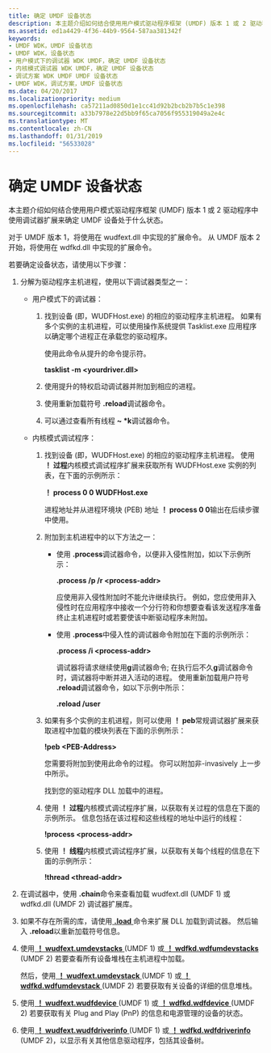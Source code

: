 ```yaml
---
title: 确定 UMDF 设备状态
description: 本主题介绍如何结合使用用户模式驱动程序框架 (UMDF) 版本 1 或 2 驱动程序中使用调试器扩展来确定 UMDF 设备处于什么状态。
ms.assetid: ed1a4429-4f36-44b9-9564-587aa381342f
keywords:
- UMDF WDK，UMDF 设备状态
- UMDF WDK，设备状态
- 用户模式下的调试器 WDK UMDF，确定 UMDF 设备状态
- 内核模式调试器 WDK UMDF，确定 UMDF 设备状态
- 调试方案 WDK UMDF UMDF 设备状态
- UMDF WDK，调试方案，UMDF 设备状态
ms.date: 04/20/2017
ms.localizationpriority: medium
ms.openlocfilehash: ca57211ad0850d1e1cc41d92b2bcb2b7b5c1e398
ms.sourcegitcommit: a33b7978e22d5bb9f65ca7056f955319049a2e4c
ms.translationtype: MT
ms.contentlocale: zh-CN
ms.lasthandoff: 01/31/2019
ms.locfileid: "56533028"
---
```

# <a name="determining-the-state-of-a-umdf-device"></a>确定 UMDF 设备状态


本主题介绍如何结合使用用户模式驱动程序框架 (UMDF) 版本 1 或 2 驱动程序中使用调试器扩展来确定 UMDF 设备处于什么状态。

对于 UMDF 版本 1，将使用在 wudfext.dll 中实现的扩展命令。 从 UMDF 版本 2 开始，将使用在 wdfkd.dll 中实现的扩展命令。

若要确定设备状态，请使用以下步骤：

1.  分解为驱动程序主机进程，使用以下调试器类型之一：
    -   用户模式下的调试器：
        1.  找到设备 (即，WUDFHost.exe) 的相应的驱动程序主机进程。 如果有多个实例的主机进程，可以使用操作系统提供 Tasklist.exe 应用程序以确定哪个进程正在承载您的驱动程序。

            使用此命令从提升的命令提示符。

            **tasklist -m &lt;yourdriver.dll&gt;**

        2.  使用提升的特权启动调试器并附加到相应的进程。
        3.  使用重新加载符号 **.reload**调试器命令。
        4.  可以通过查看所有线程 **~ \*k**调试器命令。

    -   内核模式调试程序：
        1.  找到设备 (即，WUDFHost.exe) 的相应的驱动程序主机进程。 使用 **！ 过程**内核模式调试程序扩展来获取所有 WUDFHost.exe 实例的列表，在下面的示例所示：

            **！ process 0 0 WUDFHost.exe**

            进程地址并从进程环境块 (PEB) 地址 **！ process 0 0**输出在后续步骤中使用。

        2.  附加到主机进程中的以下方法之一：
            -   使用 **.process**调试器命令，以便非入侵性附加，如以下示例所示：

                **.process /p /r &lt;process-addr&gt;**

                应使用非入侵性附加时不能允许继续执行。 例如，您应使用非入侵性时在应用程序中接收一个分行符和你想要查看该发送程序准备终止主机进程时或若要使该中断驱动程序未附加。

            -   使用 **.process**中侵入性的调试器命令附加在下面的示例所示：

                **.process /i &lt;process-addr&gt;**

                调试器将请求继续使用**g**调试器命令; 在执行后不久**g**调试器命令时，调试器将中断并进入活动的进程。 使用重新加载用户符号 **.reload**调试器命令，如以下示例中所示：

                **.reload /user**

        3.  如果有多个实例的主机进程，则可以使用 **！ peb**常规调试器扩展来获取进程中加载的模块列表在下面的示例所示：

            **!peb &lt;PEB-Address&gt;**

            您需要将附加到使用此命令的过程。 你可以附加非-invasively 上一步中所示。

            找到您的驱动程序 DLL 加载中的进程。

        4.  使用 **！ 过程**内核模式调试程序扩展，以获取有关过程的信息在下面的示例所示。 信息包括在该过程和这些线程的地址中运行的线程：

            **!process &lt;process-addr&gt;**

        5.  使用 **！ 线程**内核模式调试程序扩展，以获取有关每个线程的信息在下面的示例所示：

            **!thread &lt;thread-addr&gt;**

2.  在调试器中，使用 **.chain**命令来查看加载 wudfext.dll (UMDF 1) 或 wdfkd.dll (UMDF 2) 调试器扩展库。
3.  如果不存在所需的库，请使用[ **.load** ](https://msdn.microsoft.com/library/windows/hardware/ff563964)命令来扩展 DLL 加载到调试器。 然后输入 **.reload**以重新加载符号信息。
4.  使用[ **！ wudfext.umdevstacks** ](https://msdn.microsoft.com/library/windows/hardware/ff566191) (UMDF 1) 或[ **！ wdfkd.wdfumdevstacks** ](https://msdn.microsoft.com/library/windows/hardware/dn265380) (UMDF 2) 若要查看所有设备堆栈在主机进程中加载。

    然后，使用[ **！ wudfext.umdevstack** ](https://msdn.microsoft.com/library/windows/hardware/ff566189) (UMDF 1) 或[ **！ wdfkd.wdfumdevstack** ](https://msdn.microsoft.com/library/windows/hardware/dn265379) (UMDF 2) 若要获取有关设备的详细的信息堆栈。

5.  使用[ **！ wudfext.wudfdevice** ](https://msdn.microsoft.com/library/windows/hardware/ff566199) (UMDF 1) 或[ **！ wdfkd.wdfdevice** ](https://msdn.microsoft.com/library/windows/hardware/ff565703) (UMDF 2) 若要获取有关 Plug and Play (PnP) 的信息和电源管理的设备的状态。

6.  使用[ **！ wudfext.wudfdriverinfo** ](https://msdn.microsoft.com/library/windows/hardware/ff566207) (UMDF 1) 或[ **！ wdfkd.wdfdriverinfo** ](https://msdn.microsoft.com/library/windows/hardware/ff565724) (UMDF 2)，以显示有关其他信息驱动程序，包括其设备树。

 

 





